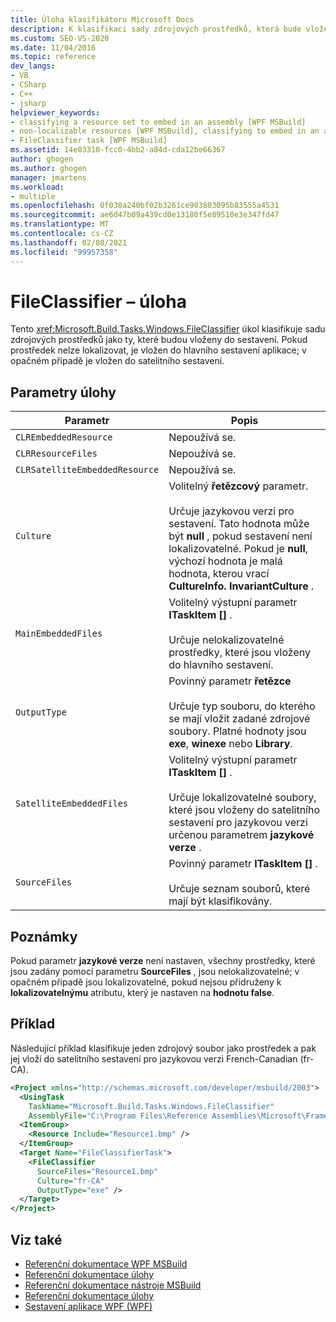 ```yaml
---
title: Úloha klasifikátoru Microsoft Docs
description: K klasifikaci sady zdrojových prostředků, která bude vložena do sestavení, použijte úkol klasifikátor souboru nástroje MSBuild.
ms.custom: SEO-VS-2020
ms.date: 11/04/2016
ms.topic: reference
dev_langs:
- VB
- CSharp
- C++
- jsharp
helpviewer_keywords:
- classifying a resource set to embed in an assembly [WPF MSBuild]
- non-localizable resources [WPF MSBuild], classifying to embed in an assembly
- FileClassifier task [WPF MSBuild]
ms.assetid: 14e03310-fcc0-4bb2-a84d-cda12be66367
author: ghogen
ms.author: ghogen
manager: jmartens
ms.workload:
- multiple
ms.openlocfilehash: 0f030a240bf02b3261ce903803095b83555a4531
ms.sourcegitcommit: ae6d47b09a439cd0e13180f5e89510e3e347fd47
ms.translationtype: MT
ms.contentlocale: cs-CZ
ms.lasthandoff: 02/08/2021
ms.locfileid: "99957358"
---
```

# <a name="fileclassifier-task"></a>FileClassifier – úloha

Tento <xref:Microsoft.Build.Tasks.Windows.FileClassifier> úkol klasifikuje sadu zdrojových prostředků jako ty, které budou vloženy do sestavení. Pokud prostředek nelze lokalizovat, je vložen do hlavního sestavení aplikace; v opačném případě je vložen do satelitního sestavení.

## <a name="task-parameters"></a>Parametry úlohy

|Parametr|Popis|
|---------------|-----------------|
|`CLREmbeddedResource`|Nepoužívá se.|
|`CLRResourceFiles`|Nepoužívá se.|
|`CLRSatelliteEmbeddedResource`|Nepoužívá se.|
|`Culture`|Volitelný **řetězcový** parametr.<br /><br /> Určuje jazykovou verzi pro sestavení. Tato hodnota může být **null** , pokud sestavení není lokalizovatelné. Pokud je **null**, výchozí hodnota je malá hodnota, kterou vrací **CultureInfo. InvariantCulture** .|
|`MainEmbeddedFiles`|Volitelný výstupní parametr **ITaskItem []** .<br /><br /> Určuje nelokalizovatelné prostředky, které jsou vloženy do hlavního sestavení.|
|`OutputType`|Povinný parametr **řetězce**<br /><br /> Určuje typ souboru, do kterého se mají vložit zadané zdrojové soubory. Platné hodnoty jsou **exe**, **winexe** nebo **Library**.|
|`SatelliteEmbeddedFiles`|Volitelný výstupní parametr **ITaskItem []** .<br /><br /> Určuje lokalizovatelné soubory, které jsou vloženy do satelitního sestavení pro jazykovou verzi určenou parametrem **jazykové verze** .|
|`SourceFiles`|Povinný parametr **ITaskItem []** .<br /><br /> Určuje seznam souborů, které mají být klasifikovány.|

## <a name="remarks"></a>Poznámky

Pokud parametr **jazykové verze** není nastaven, všechny prostředky, které jsou zadány pomocí parametru **SourceFiles** , jsou nelokalizovatelné; v opačném případě jsou lokalizovatelné, pokud nejsou přidruženy k **lokalizovatelnýmu** atributu, který je nastaven na **hodnotu false**.

## <a name="example"></a>Příklad

Následující příklad klasifikuje jeden zdrojový soubor jako prostředek a pak jej vloží do satelitního sestavení pro jazykovou verzi French-Canadian (fr-CA).

```xml
<Project xmlns="http://schemas.microsoft.com/developer/msbuild/2003">
  <UsingTask
    TaskName="Microsoft.Build.Tasks.Windows.FileClassifier"
    AssemblyFile="C:\Program Files\Reference Assemblies\Microsoft\Framework\v3.0\PresentationBuildTasks.dll" />
  <ItemGroup>
    <Resource Include="Resource1.bmp" />
  </ItemGroup>
  <Target Name="FileClassifierTask">
    <FileClassifier
      SourceFiles="Resource1.bmp"
      Culture="fr-CA"
      OutputType="exe" />
  </Target>
</Project>
```

## <a name="see-also"></a>Viz také

- [Referenční dokumentace WPF MSBuild](../msbuild/wpf-msbuild-reference.md)
- [Referenční dokumentace úlohy](../msbuild/wpf-msbuild-task-reference.md)
- [Referenční dokumentace nástroje MSBuild](../msbuild/msbuild-reference.md)
- [Referenční dokumentace úlohy](../msbuild/msbuild-task-reference.md)
- [Sestavení aplikace WPF (WPF)](/dotnet/framework/wpf/app-development/building-a-wpf-application-wpf)

